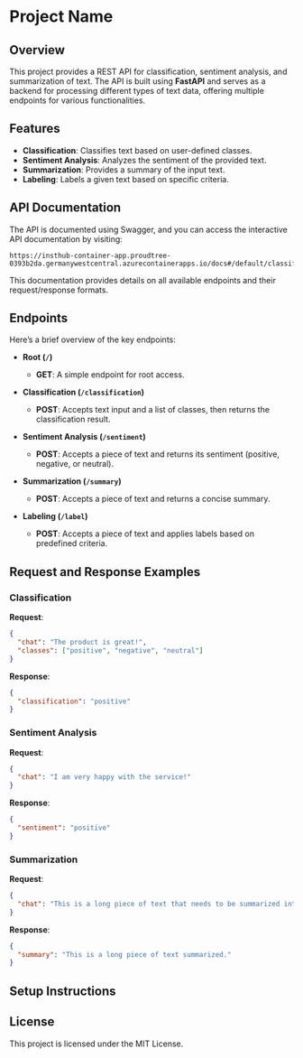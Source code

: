 
# Project Name

## Overview

This project provides a REST API for classification, sentiment analysis, and summarization of text. The API is built using **FastAPI** and serves as a backend for processing different types of text data, offering multiple endpoints for various functionalities.

## Features

- **Classification**: Classifies text based on user-defined classes.
- **Sentiment Analysis**: Analyzes the sentiment of the provided text.
- **Summarization**: Provides a summary of the input text.
- **Labeling**: Labels a given text based on specific criteria.

## API Documentation

The API is documented using Swagger, and you can access the interactive API documentation by visiting:

```
https://insthub-container-app.proudtree-0393b2da.germanywestcentral.azurecontainerapps.io/docs#/default/classification_classification_post
```

This documentation provides details on all available endpoints and their request/response formats.

## Endpoints

Here’s a brief overview of the key endpoints:

- **Root (`/`)**
  - **GET**: A simple endpoint for root access.
  
- **Classification (`/classification`)**
  - **POST**: Accepts text input and a list of classes, then returns the classification result.
  
- **Sentiment Analysis (`/sentiment`)**
  - **POST**: Accepts a piece of text and returns its sentiment (positive, negative, or neutral).
  
- **Summarization (`/summary`)**
  - **POST**: Accepts a piece of text and returns a concise summary.
  
- **Labeling (`/label`)**
  - **POST**: Accepts a piece of text and applies labels based on predefined criteria.

## Request and Response Examples

### Classification
**Request**:
```json
{
  "chat": "The product is great!",
  "classes": ["positive", "negative", "neutral"]
}
```

**Response**:
```json
{
  "classification": "positive"
}
```

### Sentiment Analysis
**Request**:
```json
{
  "chat": "I am very happy with the service!"
}
```

**Response**:
```json
{
  "sentiment": "positive"
}
```

### Summarization
**Request**:
```json
{
  "chat": "This is a long piece of text that needs to be summarized into something more concise."
}
```

**Response**:
```json
{
  "summary": "This is a long piece of text summarized."
}
```

## Setup Instructions


## License

This project is licensed under the MIT License.
